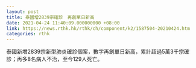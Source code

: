 ```yaml
---
layout: post
title: 泰國增2839宗確診　再創單日新高
date: 2021-04-24 11:40:09.000000000 +08:00
link: https://news.rthk.hk/rthk/ch/component/k2/1587504-20210424.htm
categories: rthk
---
```


泰國新增2839宗新型肺炎確診個案，數字再創單日新高，累計超過5萬3千宗確診；再多8名病人不治，至今129人死亡。
